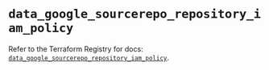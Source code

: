 # `data_google_sourcerepo_repository_iam_policy`

Refer to the Terraform Registry for docs: [`data_google_sourcerepo_repository_iam_policy`](https://registry.terraform.io/providers/hashicorp/google-beta/6.6.0/docs/data-sources/google_sourcerepo_repository_iam_policy).
